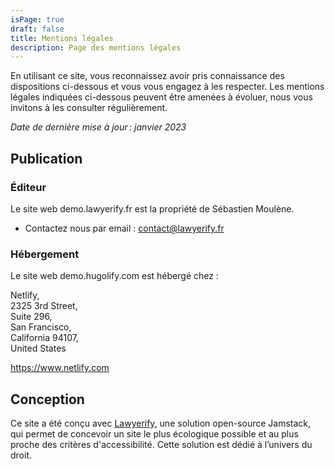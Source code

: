 ```yaml
---
isPage: true
draft: false
title: Mentions légales
description: Page des mentions légales
---
```

En utilisant ce site, vous reconnaissez avoir pris connaissance des dispositions ci-dessous et vous vous engagez à les respecter. Les mentions légales indiquées ci-dessous peuvent être amenées à évoluer, nous vous invitons à les consulter régulièrement.

*Date de dernière mise à jour : janvier 2023*

## Publication

### Éditeur

Le site web demo.lawyerify.fr est la propriété de Sébastien Moulène.

* Contactez nous par email : [contact@lawyerify.fr](mailto:contact@lawyerify.fr)

### Hébergement

Le site web demo.hugolify.com est hébergé chez :

Netlify,\
2325 3rd Street,\
Suite 296,\
San Francisco,\
California 94107,\
United States



https://www.netlify.com

## Conception

Ce site a été conçu avec [Lawyerify](https://www.lawyerify.fr), une solution open-source Jamstack, qui permet de concevoir un site le plus écologique possible et au plus proche des critères d'accessibilité. Cette solution est dédié à l’univers du droit.